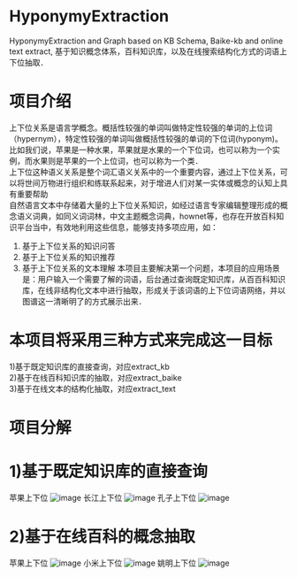 # HyponymyExtraction
HyponymyExtraction and Graph based on KB Schema, Baike-kb and online text extract, 基于知识概念体系，百科知识库，以及在线搜索结构化方式的词语上下位抽取．
# 项目介绍
上下位关系是语言学概念。概括性较强的单词叫做特定性较强的单词的上位词（hypernym），特定性较强的单词叫做概括性较强的单词的下位词(hyponym)。比如我们说，苹果是一种水果，苹果就是水果的一个下位词，也可以称为一个实例，而水果则是苹果的一个上位词，也可以称为一个类．  
上下位这种语义关系是整个词汇语义关系中的一个重要内容，通过上下位关系，可以将世间万物进行组织和练联系起来，对于增进人们对某一实体或概念的认知上具有重要帮助  
自然语言文本中存储着大量的上下位关系知识，如经过语言专家编辑整理形成的概念语义词典，如同义词词林，中文主题概念词典，hownet等，也存在开放百科知识平台当中，有效地利用这些信息，能够支持多项应用，如：
1) 基于上下位关系的知识问答
2) 基于上下位关系的知识推荐
3) 基于上下位关系的文本理解
本项目主要解决第一个问题，本项目的应用场景是：用户输入一个需要了解的词语，后台通过查询既定知识库，从百百科知识库，在线非结构化文本中进行抽取，形成关于该词语的上下位词语网络，并以图谱这一清晰明了的方式展示出来．

# 本项目将采用三种方式来完成这一目标
1)基于既定知识库的直接查询，对应extract_kb  
2)基于在线百科知识库的抽取，对应extract_baike  
3)基于在线文本的结构化抽取，对应extract_text  

# 项目分解

# 1)基于既定知识库的直接查询
苹果上下位
![image](https://github.com/liuhuanyong/HyponymyExtraction/blob/master/image/concept-apple.png)
长江上下位
![image](https://github.com/liuhuanyong/HyponymyExtraction/blob/master/image/concept-river.png)
孔子上下位
![image](https://github.com/liuhuanyong/HyponymyExtraction/blob/master/image/concept-kongzi.png)

# 2)基于在线百科的概念抽取
苹果上下位
![image](https://github.com/liuhuanyong/HyponymyExtraction/blob/master/image/kb_apple.png)
小米上下位
![image](https://github.com/liuhuanyong/HyponymyExtraction/blob/master/image/kb-xiaomi.png)
姚明上下位
![image](https://github.com/liuhuanyong/HyponymyExtraction/blob/master/image/kb-yaoming.png)

